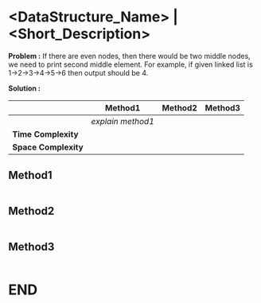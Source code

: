 # <DataStructure_Name> | <Short_Description>

__Problem :__ <explain the problem statement>
If there are even nodes, then there would be two middle nodes, we need to print second middle element. 
For example, if given linked list is 1->2->3->4->5->6 then output should be 4.

__Solution :__ <explain the proposed solution in tabular form>

|| Method1 | Method2 | Method3 |
|---|---|---|---|
|| *explain method1*  | *<explain method2>* | *<explain method3>* |
|__Time Complexity__|  |  |  |
|__Space Complexity__ | | | 

## Method1
```cpp
```

## Method2
```cpp
```

## Method3
```cpp
```
# END
